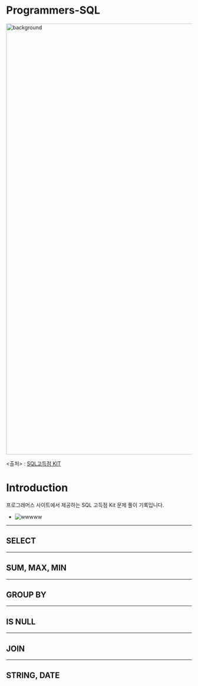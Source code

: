 # Programmers-SQL

<img width="1166" alt="background" src="https://user-images.githubusercontent.com/48948636/112016825-67dbfb00-8b70-11eb-9fd7-0f79f244937b.png">

<출처> : [SQL고득점 KIT](https://programmers.co.kr/learn/challenges)

# Introduction
프로그래머스 사이트에서 제공하는 SQL 고득점 Kit 문제 풀이 기록입니다.
- ![wwwww](https://user-images.githubusercontent.com/107968231/204421742-4b6f7c01-dd76-42b0-8016-a55358424bb0.jpg)



------------------------
## SELECT


-----------------------
## SUM, MAX, MIN
 
-------------------------
## GROUP BY


--------------------------
## IS NULL



--------------------------
## JOIN


------------------------
## STRING, DATE
